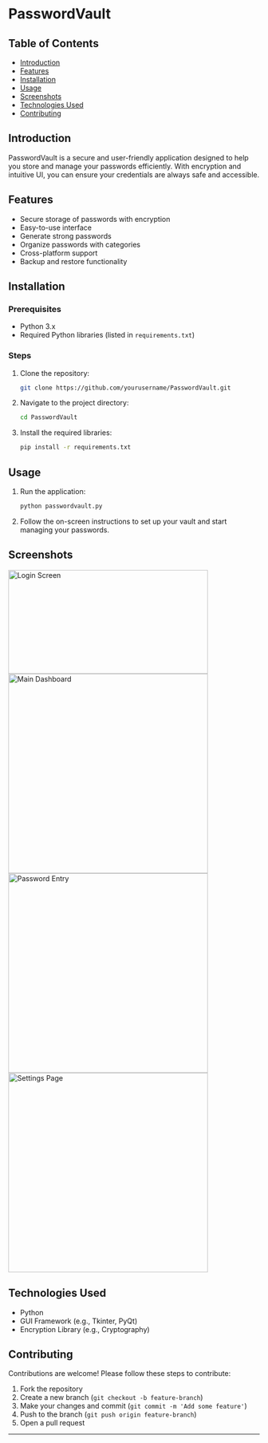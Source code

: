 # PasswordVault

## Table of Contents

- [Introduction](#introduction)
- [Features](#features)
- [Installation](#installation)
- [Usage](#usage)
- [Screenshots](#screenshots)
- [Technologies Used](#technologies-used)
- [Contributing](#contributing)

## Introduction

PasswordVault is a secure and user-friendly application designed to help you store and manage your passwords efficiently. With encryption and intuitive UI, you can ensure your credentials are always safe and accessible.

## Features

- Secure storage of passwords with encryption
- Easy-to-use interface
- Generate strong passwords
- Organize passwords with categories
- Cross-platform support
- Backup and restore functionality

## Installation

### Prerequisites

- Python 3.x
- Required Python libraries (listed in `requirements.txt`)

### Steps

1. Clone the repository:

   ```sh
   git clone https://github.com/yourusername/PasswordVault.git
   ```

2. Navigate to the project directory:

   ```sh
   cd PasswordVault
   ```

3. Install the required libraries:

   ```sh
   pip install -r requirements.txt
   ```

## Usage

1. Run the application:

   ```sh
   python passwordvault.py
   ```

2. Follow the on-screen instructions to set up your vault and start managing your passwords.

## Screenshots

<img src="https://github.com/user-attachments/assets/2fcde38e-9664-427b-8940-c91f65c7b933" alt="Login Screen" width="400" height="208"/>
<img src="https://github.com/user-attachments/assets/ed497da3-af8d-415b-8cf6-816eab0b5107" alt="Main Dashboard" width="400"/>
<img src="https://github.com/user-attachments/assets/847566fe-2512-4214-b640-2ffb478b129e" alt="Password Entry" width="400"/>
<img src="https://github.com/user-attachments/assets/f9d327bf-3a5f-43b3-9dc8-440211f9f6d7" alt="Settings Page" width="400"/>



## Technologies Used

- Python
- GUI Framework (e.g., Tkinter, PyQt)
- Encryption Library (e.g., Cryptography)

## Contributing

Contributions are welcome! Please follow these steps to contribute:

1. Fork the repository
2. Create a new branch (`git checkout -b feature-branch`)
3. Make your changes and commit (`git commit -m 'Add some feature'`)
4. Push to the branch (`git push origin feature-branch`)
5. Open a pull request


---
